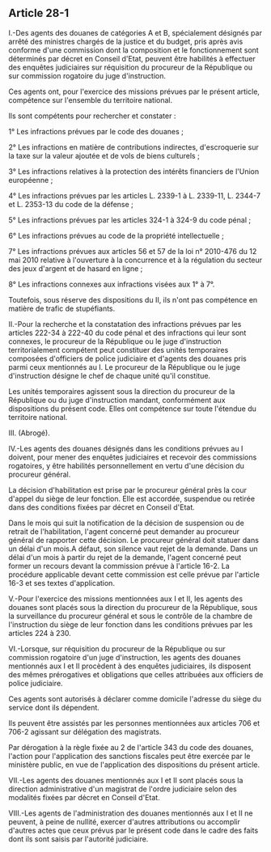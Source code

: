 Article 28-1
----
I.-Des agents des douanes de catégories A et B, spécialement désignés par arrêté
des ministres chargés de la justice et du budget, pris après avis conforme d'une
commission dont la composition et le fonctionnement sont déterminés par décret
en Conseil d'Etat, peuvent être habilités à effectuer des enquêtes judiciaires
sur réquisition du procureur de la République ou sur commission rogatoire du
juge d'instruction.

Ces agents ont, pour l'exercice des missions prévues par le présent article,
compétence sur l'ensemble du territoire national.

Ils sont compétents pour rechercher et constater :

1° Les infractions prévues par le code des douanes ;

2° Les infractions en matière de contributions indirectes, d'escroquerie sur la
taxe sur la valeur ajoutée et de vols de biens culturels ;

3° Les infractions relatives à la protection des intérêts financiers de l'Union
européenne ;

4° Les infractions prévues par les articles L. 2339-1 à L. 2339-11, L. 2344-7 et
L. 2353-13 du code de la défense ;

5° Les infractions prévues par les articles 324-1 à 324-9 du code pénal ;

6° Les infractions prévues au code de la propriété intellectuelle ;

7° Les infractions prévues aux articles 56 et 57 de la loi n° 2010-476 du 12 mai
2010 relative à l'ouverture à la concurrence et à la régulation du secteur des
jeux d'argent et de hasard en ligne ;

8° Les infractions connexes aux infractions visées aux 1° à 7°.

Toutefois, sous réserve des dispositions du II, ils n'ont pas compétence en
matière de trafic de stupéfiants.

II.-Pour la recherche et la constatation des infractions prévues par les
articles 222-34 à 222-40 du code pénal et des infractions qui leur sont
connexes, le procureur de la République ou le juge d'instruction
territorialement compétent peut constituer des unités temporaires composées
d'officiers de police judiciaire et d'agents des douanes pris parmi ceux
mentionnés au I. Le procureur de la République ou le juge d'instruction désigne
le chef de chaque unité qu'il constitue.

Les unités temporaires agissent sous la direction du procureur de la République
ou du juge d'instruction mandant, conformément aux dispositions du présent code.
Elles ont compétence sur toute l'étendue du territoire national.

III. (Abrogé).

IV.-Les agents des douanes désignés dans les conditions prévues au I doivent,
pour mener des enquêtes judiciaires et recevoir des commissions rogatoires, y
être habilités personnellement en vertu d'une décision du procureur général.

La décision d'habilitation est prise par le procureur général près la cour
d'appel du siège de leur fonction. Elle est accordée, suspendue ou retirée dans
des conditions fixées par décret en Conseil d'Etat.

Dans le mois qui suit la notification de la décision de suspension ou de retrait
de l'habilitation, l'agent concerné peut demander au procureur général de
rapporter cette décision. Le procureur général doit statuer dans un délai d'un
mois.A défaut, son silence vaut rejet de la demande. Dans un délai d'un mois à
partir du rejet de la demande, l'agent concerné peut former un recours devant la
commission prévue à l'article 16-2. La procédure applicable devant cette
commission est celle prévue par l'article 16-3 et ses textes d'application.

V.-Pour l'exercice des missions mentionnées aux I et II, les agents des douanes
sont placés sous la direction du procureur de la République, sous la
surveillance du procureur général et sous le contrôle de la chambre de
l'instruction du siège de leur fonction dans les conditions prévues par les
articles 224 à 230.

VI.-Lorsque, sur réquisition du procureur de la République ou sur commission
rogatoire d'un juge d'instruction, les agents des douanes mentionnés aux I et II
procèdent à des enquêtes judiciaires, ils disposent des mêmes prérogatives et
obligations que celles attribuées aux officiers de police judiciaire.

Ces agents sont autorisés à déclarer comme domicile l'adresse du siège du
service dont ils dépendent.

Ils peuvent être assistés par les personnes mentionnées aux articles 706 et
706-2 agissant sur délégation des magistrats.

Par dérogation à la règle fixée au 2 de l'article 343 du code des douanes,
l'action pour l'application des sanctions fiscales peut être exercée par le
ministère public, en vue de l'application des dispositions du présent article.

VII.-Les agents des douanes mentionnés aux I et II sont placés sous la direction
administrative d'un magistrat de l'ordre judiciaire selon des modalités fixées
par décret en Conseil d'Etat.

VIII.-Les agents de l'administration des douanes mentionnés aux I et II ne
peuvent, à peine de nullité, exercer d'autres attributions ou accomplir d'autres
actes que ceux prévus par le présent code dans le cadre des faits dont ils sont
saisis par l'autorité judiciaire.
